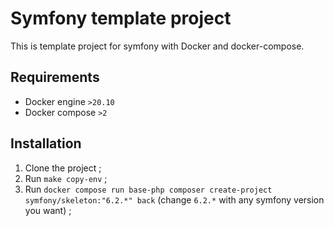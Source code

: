 # Symfony template project

This is template project for symfony with Docker and docker-compose.

## Requirements

- Docker engine `>20.10`
- Docker compose `>2`

## Installation

1. Clone the project ;
2. Run `make copy-env` ;
3. Run `docker compose run base-php composer create-project symfony/skeleton:"6.2.*" back` (change `6.2.*` with any symfony version you want) ;
